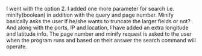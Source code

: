 I went with the option 2. I added one more parameter for search i.e. minify(boolean) in addition with the query and page number. Minify basically asks the user if he/she wants to truncate the larger fields or not? And along with the ports, IP and location, I have added an extra longitude and latitude info. The page number and minify request is asked to the user when the program runs and based on their answer the search command will operate. 